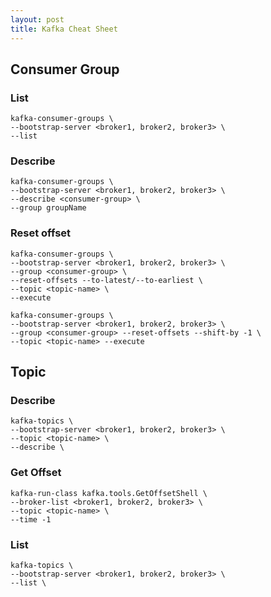 ```yaml
---
layout: post
title: Kafka Cheat Sheet
---
```


## Consumer Group
### List
```shell
kafka-consumer-groups \
--bootstrap-server <broker1, broker2, broker3> \
--list
```

### Describe
```shell
kafka-consumer-groups \
--bootstrap-server <broker1, broker2, broker3> \
--describe <consumer-group> \
--group groupName
```

### Reset offset
```shell
kafka-consumer-groups \
--bootstrap-server <broker1, broker2, broker3> \
--group <consumer-group> \
--reset-offsets --to-latest/--to-earliest \
--topic <topic-name> \
--execute
 ```

 ```shell
kafka-consumer-groups \
--bootstrap-server <broker1, broker2, broker3> \
--group <consumer-group> --reset-offsets --shift-by -1 \
--topic <topic-name> --execute
 ```

## Topic
### Describe
```shell
kafka-topics \
--bootstrap-server <broker1, broker2, broker3> \
--topic <topic-name> \
--describe \
```

### Get Offset
```shell
kafka-run-class kafka.tools.GetOffsetShell \
--broker-list <broker1, broker2, broker3> \
--topic <topic-name> \
--time -1
```

### List
```shell
kafka-topics \
--bootstrap-server <broker1, broker2, broker3> \
--list \
```
